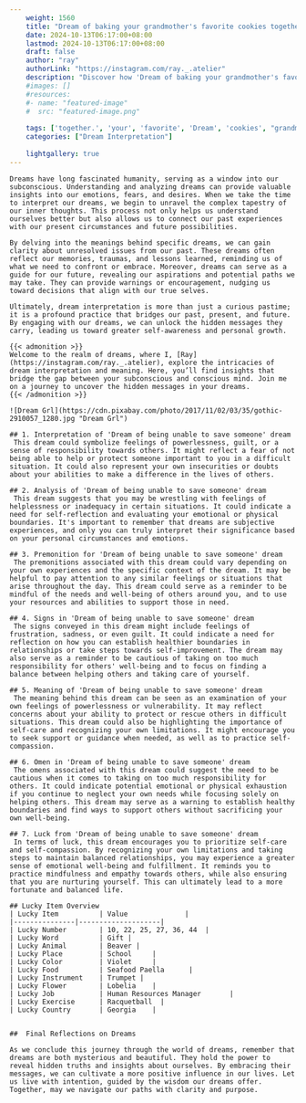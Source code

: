 ```yaml
---
    weight: 1560
    title: "Dream of baking your grandmother's favorite cookies together."  # Assuming 'title' column exists
    date: 2024-10-13T06:17:00+08:00
    lastmod: 2024-10-13T06:17:00+08:00
    draft: false
    author: "ray"
    authorLink: "https://instagram.com/ray._.atelier"
    description: "Discover how 'Dream of baking your grandmother's favorite cookies together.' can interpret your future and uncover its significant meanings in your life."
    #images: []
    #resources:
    #- name: "featured-image"
    #  src: "featured-image.png"
    
    tags: ['together.', 'your', 'favorite', 'Dream', 'cookies', "grandmother's", 'baking', 'of']
    categories: ["Dream Interpretation"]
    
    lightgallery: true
---
```

    
    Dreams have long fascinated humanity, serving as a window into our subconscious. Understanding and analyzing dreams can provide valuable insights into our emotions, fears, and desires. When we take the time to interpret our dreams, we begin to unravel the complex tapestry of our inner thoughts. This process not only helps us understand ourselves better but also allows us to connect our past experiences with our present circumstances and future possibilities.
    
    By delving into the meanings behind specific dreams, we can gain clarity about unresolved issues from our past. These dreams often reflect our memories, traumas, and lessons learned, reminding us of what we need to confront or embrace. Moreover, dreams can serve as a guide for our future, revealing our aspirations and potential paths we may take. They can provide warnings or encouragement, nudging us toward decisions that align with our true selves.
    
    Ultimately, dream interpretation is more than just a curious pastime; it is a profound practice that bridges our past, present, and future. By engaging with our dreams, we can unlock the hidden messages they carry, leading us toward greater self-awareness and personal growth.
    
    {{< admonition >}}
    Welcome to the realm of dreams, where I, [Ray](https://instagram.com/ray._.atelier), explore the intricacies of dream interpretation and meaning. Here, you’ll find insights that bridge the gap between your subconscious and conscious mind. Join me on a journey to uncover the hidden messages in your dreams.
    {{< /admonition >}}
    
    ![Dream Grl](https://cdn.pixabay.com/photo/2017/11/02/03/35/gothic-2910057_1280.jpg "Dream Grl")
    
    ## 1. Interpretation of 'Dream of being unable to save someone' dream
     This dream could symbolize feelings of powerlessness, guilt, or a sense of responsibility towards others. It might reflect a fear of not being able to help or protect someone important to you in a difficult situation. It could also represent your own insecurities or doubts about your abilities to make a difference in the lives of others.
    
    ## 2. Analysis of 'Dream of being unable to save someone' dream
     This dream suggests that you may be wrestling with feelings of helplessness or inadequacy in certain situations. It could indicate a need for self-reflection and evaluating your emotional or physical boundaries. It's important to remember that dreams are subjective experiences, and only you can truly interpret their significance based on your personal circumstances and emotions.
    
    ## 3. Premonition for 'Dream of being unable to save someone' dream
     The premonitions associated with this dream could vary depending on your own experiences and the specific context of the dream. It may be helpful to pay attention to any similar feelings or situations that arise throughout the day. This dream could serve as a reminder to be mindful of the needs and well-being of others around you, and to use your resources and abilities to support those in need.
    
    ## 4. Signs in 'Dream of being unable to save someone' dream
     The signs conveyed in this dream might include feelings of frustration, sadness, or even guilt. It could indicate a need for reflection on how you can establish healthier boundaries in relationships or take steps towards self-improvement. The dream may also serve as a reminder to be cautious of taking on too much responsibility for others' well-being and to focus on finding a balance between helping others and taking care of yourself.
    
    ## 5. Meaning of 'Dream of being unable to save someone' dream
     The meaning behind this dream can be seen as an examination of your own feelings of powerlessness or vulnerability. It may reflect concerns about your ability to protect or rescue others in difficult situations. This dream could also be highlighting the importance of self-care and recognizing your own limitations. It might encourage you to seek support or guidance when needed, as well as to practice self-compassion.
    
    ## 6. Omen in 'Dream of being unable to save someone' dream
     The omens associated with this dream could suggest the need to be cautious when it comes to taking on too much responsibility for others. It could indicate potential emotional or physical exhaustion if you continue to neglect your own needs while focusing solely on helping others. This dream may serve as a warning to establish healthy boundaries and find ways to support others without sacrificing your own well-being.
    
    ## 7. Luck from 'Dream of being unable to save someone' dream
     In terms of luck, this dream encourages you to prioritize self-care and self-compassion. By recognizing your own limitations and taking steps to maintain balanced relationships, you may experience a greater sense of emotional well-being and fulfillment. It reminds you to practice mindfulness and empathy towards others, while also ensuring that you are nurturing yourself. This can ultimately lead to a more fortunate and balanced life.
    
    ## Lucky Item Overview
    | Lucky Item          | Value              |
    |---------------|--------------------|
    | Lucky Number        | 10, 22, 25, 27, 36, 44  |
    | Lucky Word          | Gift |
    | Lucky Animal        | Beaver |
    | Lucky Place         | School     |
    | Lucky Color         | Violet     |
    | Lucky Food          | Seafood Paella      |
    | Lucky Instrument    | Trumpet |
    | Lucky Flower        | Lobelia    |
    | Lucky Job           | Human Resources Manager       |
    | Lucky Exercise      | Racquetball  |
    | Lucky Country       | Georgia    |
    
    
    ##  Final Reflections on Dreams
    
    As we conclude this journey through the world of dreams, remember that dreams are both mysterious and beautiful. They hold the power to reveal hidden truths and insights about ourselves. By embracing their messages, we can cultivate a more positive influence in our lives. Let us live with intention, guided by the wisdom our dreams offer. Together, may we navigate our paths with clarity and purpose.
    